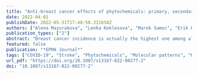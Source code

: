 ```yaml
---
title: "Anti-breast cancer effects of phytochemicals: primary, secondary, and tertiary care"
date: 2022-04-01
publishDate: 2022-05-31T17:48:50.311658Z
authors: ["Alena Mazurakova", "Lenka Koklesova", "Marek Samec", "Erik Kudela", "Karol Kajo", "Veronika Skuciova", "Sandra Hurta Csizmár", "Veronika Mestanova", "Martin Pec", "Marian Adamkov", "Raghad Khalid Al-Ishaq", "Karel Smejkal", "Frank A. Giordano", "Dietrich Büsselberg", "Kamil Biringer", "Olga Golubnitschaja", "Peter Kubatka"]
publication_types: ["2"]
abstract: "Breast cancer incidence is actually the highest one among all cancers. Overall breast cancer management is associated with challenges considering risk assessment and predictive diagnostics, targeted prevention of metastatic disease, appropriate treatment options, and cost-effectiveness of approaches applied. Accumulated research evidence indicates promising anti-cancer effects of phytochemicals protecting cells against malignant transformation, inhibiting carcinogenesis and metastatic spread, supporting immune system and increasing effectiveness of conventional anti-cancer therapies, among others. Molecular and sub-/cellular mechanisms are highly complex affecting several pathways considered potent targets for advanced diagnostics and cost-effective treatments. Demonstrated anti-cancer affects, therefore, are clinically relevant for improving individual outcomes and might be applicable to the primary (protection against initial cancer development), secondary (protection against potential metastatic disease development), and tertiary (towards cascading complications) care. However, a detailed data analysis is essential to adapt treatment algorithms to individuals’ and patients’ needs. Consequently, advanced concepts of patient stratification, predictive diagnostics, targeted prevention, and treatments tailored to the individualized patient profile are instrumental for the cost-effective application of natural anti-cancer substances to improve overall breast cancer management benefiting affected individuals and the society at large."
featured: false
publication: "*EPMA Journal*"
tags: ["COVID-19", "Stroke", "Phytochemicals", "Molecular patterns", "Health risk assessment", "Predictive Preventive Personalized Medicine (PPPM/3PM)", "Modifiable risk factors", "Primary secondary tertiary care", "Breast cancer", "Cost-effective disease management", "Evidence-based research data", "Food", "Improved individual outcomes", "Individualized patient profiling", "Plants", "Translational research", "Treated cancer"]
url_pdf: "https://doi.org/10.1007/s13167-022-00277-2"
doi: "10.1007/s13167-022-00277-2"
---
```


